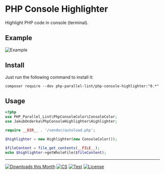 PHP Console Highlighter
=======================

Highlight PHP code in console (terminal).

Example
-------
![Example](http://jakubonderka.github.io/php-console-highlight-example.png)

Install
-------

Just run the following command to install it:

    composer require --dev php-parallel-lint/php-console-highlighter:"0.*"

Usage
-------
```php
<?php
use PHP_Parallel_Lint\PhpConsoleColor\ConsoleColor;
use JakubOnderka\PhpConsoleHighlighter\Highlighter;

require __DIR__ . '/vendor/autoload.php';

$highlighter = new Highlighter(new ConsoleColor());

$fileContent = file_get_contents(__FILE__);
echo $highlighter->getWholeFile($fileContent);
```

------

[![Downloads this Month](https://img.shields.io/packagist/dm/php-parallel-lint/php-console-highlighter.svg)](https://packagist.org/packages/php-parallel-lint/php-console-highlighter)
[![CS](https://github.com/php-parallel-lint/PHP-Console-Highlighter/actions/workflows/cs.yml/badge.svg)](https://github.com/php-parallel-lint/PHP-Console-Highlighter/actions/workflows/cs.yml)
[![Test](https://github.com/php-parallel-lint/PHP-Console-Highlighter/actions/workflows/test.yml/badge.svg)](https://github.com/php-parallel-lint/PHP-Console-Highlighter/actions/workflows/test.yml)
[![License](https://poser.pugx.org/php-parallel-lint/php-console-highlighter/license.svg)](https://packagist.org/packages/php-parallel-lint/php-console-highlighter)
